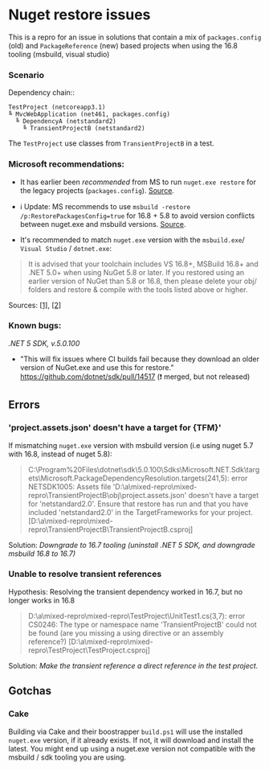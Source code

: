 # Nuget restore issues

This is a repro for an issue in solutions that contain a mix of `packages.config` (old) and `PackageReference` (new) based projects when using the 16.8 tooling (msbuild, visual studio)

### Scenario

Dependency chain::

```
TestProject (netcoreapp3.1) 
╚ MvcWebApplication (net461, packages.config) 
  ╚ DependencyA (netstandard2) 
    ╚ TransientProjectB (netstandard2)
```

The `TestProject` use classes from `TransientProjectB` in a test.


### Microsoft recommendations:

- It has earlier been _recommended_ from MS to run `nuget.exe restore` for the legacy projects (`packages.config`).  [Source](https://docs.microsoft.com/en-us/nuget/reference/msbuild-targets#restore-target).
- ℹ️ Update: MS recommends to use `msbuild -restore /p:RestorePackagesConfig=true` for 16.8 + 5.8 to avoid version conflicts between nuget.exe and msbuild versions. [Source](https://twitter.com/dsplaisted/status/1331683532570181633).



- It's recommended to match `nuget.exe` version with the `msbuild.exe`/ `Visual Studio` / `dotnet.exe`:

> It is advised that your toolchain includes VS 16.8+, MSBuild 16.8+ and .NET 5.0+ when using NuGet 5.8 or later.
> If you restored using an earlier version of NuGet than 5.8 or 16.8, then please delete your obj/ folders and restore & compile with the tools listed above or higher.

Sources: [[1]](https://developercommunity.visualstudio.com/comments/1266427/view.html), [[2]](https://devblogs.microsoft.com/nuget/getting-started-with-nuget-5-8/#known-issues)


### Known bugs:

_.NET 5 SDK,  v.5.0.100_
- "This will fix issues where CI builds fail because they download an older version of NuGet.exe and use this for restore." https://github.com/dotnet/sdk/pull/14517 (❗️ merged, but not released)

## Errors

### 'project.assets.json' doesn't have a target for {TFM}'

If mismatching `nuget.exe` version with msbuild version (i.e using nuget 5.7 with 16.8, instead of nuget 5.8):

>C:\Program%20Files\dotnet\sdk\5.0.100\Sdks\Microsoft.NET.Sdk\targets\Microsoft.PackageDependencyResolution.targets(241,5): error NETSDK1005: 
Assets file 'D:\a\mixed-repro\mixed-repro\TransientProjectB\obj\project.assets.json' doesn't have a target for 'netstandard2.0'. 
Ensure that restore has run and that you have included 'netstandard2.0' in the TargetFrameworks for your project. 
[D:\a\mixed-repro\mixed-repro\TransientProjectB\TransientProjectB.csproj]

Solution: _Downgrade to 16.7 tooling (uninstall .NET 5 SDK, and downgrade msbuild 16.8 to 16.7)_

### Unable to resolve transient references 

Hypothesis: Resolving the transient dependency worked in 16.7, but no longer works in 16.8

>D:\a\mixed-repro\mixed-repro\TestProject\UnitTest1.cs(3,7): error CS0246: The type or namespace name 'TransientProjectB' could not be found (are you missing a using directive or an assembly reference?) [D:\a\mixed-repro\mixed-repro\TestProject\TestProject.csproj]

Solution: _Make the transient reference a direct reference in the test project._

## Gotchas

### Cake
Building via Cake and their boostrapper `build.ps1` will use the installed `nuget.exe` version, if it already exists. If not, it will download and install the latest. You might end up using a nuget.exe version not compatible with the msbuild / sdk tooling you are using.